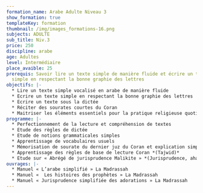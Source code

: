```yaml
---
formation_name: Arabe Adulte Niveau 3
show_formation: true
templateKey: formation
thumbnail: /img/images_formations-16.png
subjects: ADULTE
sub_title: Niv.3
price: 250
discipline: arabe
age: Adultes
level: Intermédiaire
place_avaible: 25
prerequis: Savoir lire un texte simple de manière fluide et écrire un texte
  simple en respectant la bonne graphie des lettres
objectifs: |-
  * Lire un texte simple vocalisé en arabe de manière fluide
  * Ecrire un texte simple en respectant la bonne graphie des lettres 
  * Ecrire un texte sous la dictée
  * Réciter des sourates courtes du Coran
  * Maitriser les éléments essentiels pour la pratique religieuse quotidienne
programme: |-
  * Perfectionnement de la lecture et compréhension de textes
  * Etude des règles de dictée 
  * Etude de notions grammaticales simples
  * Apprentissage de vocabulaires usuels
  * Mémorisation de sourate du dernier juz du Coran et explication simplifiée
  * Apprentissage des règles de base de lecture Coran *(Tajwid)*
  * Etude sur « Abrégé de jurisprudence Malikite » *(Jurisprudence, ahadiths…)*
ouvrages: |-
  * Manuel « L’arabe simplifié » La Madrassah
  * Manuel «  Les histoires des prophètes » La Madrassah
  * Manuel « Jurisprudence simplifiée des adorations » La Madrassah
---
```

